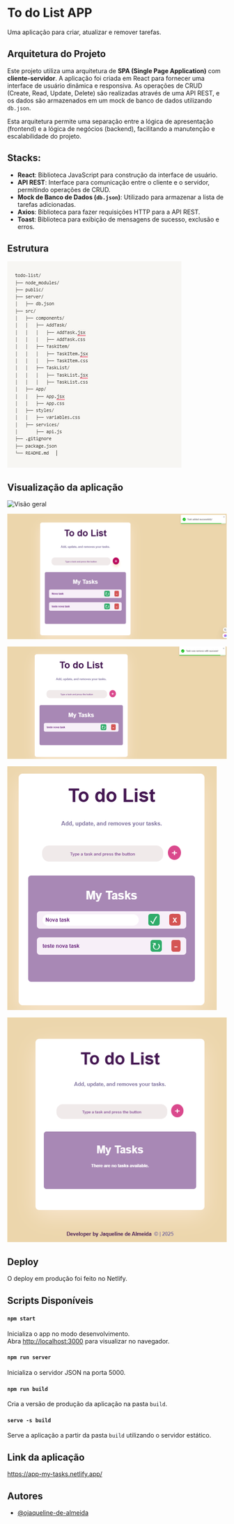 # To do List APP

Uma aplicação para criar, atualizar e remover tarefas. 

## Arquitetura do Projeto

Este projeto utiliza uma arquitetura de **SPA (Single Page Application)** com **cliente-servidor**. A aplicação foi criada em React para fornecer uma interface de usuário dinâmica e responsiva. As operações de CRUD (Create, Read, Update, Delete) são realizadas através de uma API REST, e os dados são armazenados em um mock de banco de dados utilizando `db.json`.

Esta arquitetura permite uma separação entre a lógica de apresentação (frontend) e a lógica de negócios (backend), facilitando a manutenção e escalabilidade do projeto.

## Stacks:

- **React**: Biblioteca JavaScript para construção da interface de usuário.
- **API REST**: Interface para comunicação entre o cliente e o servidor, permitindo operações de CRUD.
- **Mock de Banco de Dados (`db.json`)**: Utilizado para armazenar a lista de tarefas adicionadas.
- **Axios**: Biblioteca para fazer requisições HTTP para a API REST.
- **Toast**: Biblioteca para exibição de mensagens de sucesso, exclusão e erros.



## Estrutura

![Estrutura](image.png)  

## Visualização da aplicação
![Visão geral](app-visão-geral.png) 

![Nova task](app-nova-task.png) 

![Remover task](app-remover-task.png) 

![Atualizar](app-atualizar-task.png) 

![Sem task](app-sem-task.png) 

## Deploy
O deploy em produção foi feito no Netlify.

## Scripts Disponíveis

#### `npm start`
Inicializa o app no modo desenvolvimento.  
Abra [http://localhost:3000](http://localhost:3000) para visualizar no navegador.

#### `npm run server`
Inicializa o servidor JSON na porta 5000.

#### `npm run build`
Cria a versão de produção da aplicação na pasta `build`.

#### `serve -s build`
Serve a aplicação a partir da pasta `build` utilizando o servidor estático.  

## Link da aplicação

https://app-my-tasks.netlify.app/

## Autores

- [@ojaqueline-de-almeida](https://github.com/jaquelinedealmeida)